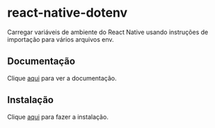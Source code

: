 # react-native-dotenv

Carregar variáveis ​​de ambiente do React Native usando instruções de importação para vários arquivos env.

## Documentação

Clique [aqui](https://github.com/goatandsheep/react-native-dotenv) para ver a documentação.

## Instalação

Clique [aqui](https://www.npmjs.com/package/react-native-dotenv) para fazer a instalação.